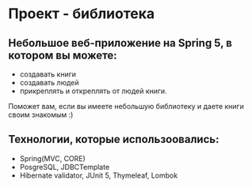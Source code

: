 # Проект - библиотека

## Небольшое веб-приложение на Spring 5, в котором вы можете:
  * создавать книги
  * создавать людей
  * прикреплять и откреплять от людей книги.

Поможет вам, если вы имеете небольшую библиотеку и даете книги своим знакомым :)

## Технологии, которые использоовались:
  * Spring(MVC, CORE)
  * PosgreSQL, JDBCTemplate
  * Hibernate validator, JUnit 5, Thymeleaf, Lombok

